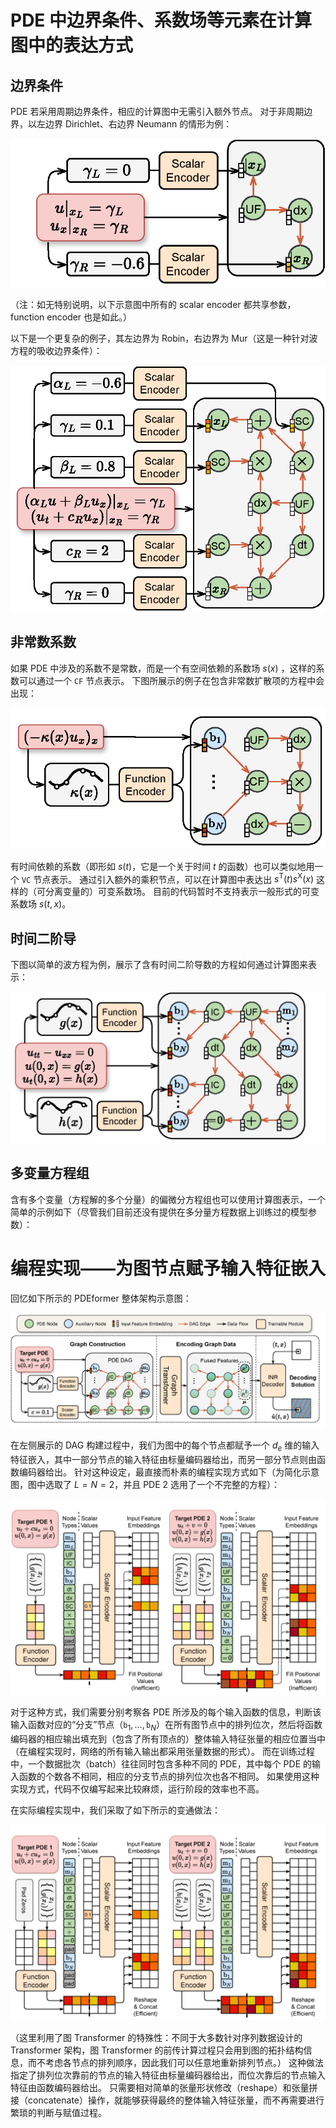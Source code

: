# PDE 中边界条件、系数场等元素在计算图中的表达方式

## 边界条件

PDE 若采用周期边界条件，相应的计算图中无需引入额外节点。
对于非周期边界，以左边界 Dirichlet、右边界 Neumann 的情形为例：

![](../images/PDEformer-BC-DirNeum2.png)

（注：如无特别说明，以下示意图中所有的 scalar encoder 都共享参数，function encoder 也是如此。）

以下是一个更复杂的例子，其左边界为 Robin，右边界为 Mur（这是一种针对波方程的吸收边界条件）：

![](../images/PDEformer-BC-RobinMur2.png)

## 非常数系数

如果 PDE 中涉及的系数不是常数，而是一个有空间依赖的系数场 $s(x)$ ，这样的系数可以通过一个 `CF` 节点表示。
下图所展示的例子在包含非常数扩散项的方程中会出现：

![](../images/PDEformer-CF.png)

有时间依赖的系数（即形如 $s(t)$，它是一个关于时间 $t$ 的函数）也可以类似地用一个 `VC` 节点表示。
通过引入额外的乘积节点，可以在计算图中表达出 $s^\mathrm{T}(t)s^\mathrm{X}(x)$ 这样的（可分离变量的）可变系数场。
目前的代码暂时不支持表示一般形式的可变系数场 $s(t,x)$。

## 时间二阶导

下图以简单的波方程为例，展示了含有时间二阶导数的方程如何通过计算图来表示：

![](../images/PDEformer-waveEqn-v2.png)

## 多变量方程组

含有多个变量（方程解的多个分量）的偏微分方程组也可以使用计算图表示，一个简单的示例如下（尽管我们目前还没有提供在多分量方程数据上训练过的模型参数）：

# 编程实现——为图节点赋予输入特征嵌入

回忆如下所示的 PDEformer 整体架构示意图：

![](../images/PDEformerV2Arch.png)

在左侧展示的 DAG 构建过程中，我们为图中的每个节点都赋予一个 $d_e$ 维的输入特征嵌入，其中一部分节点的输入特征由标量编码器给出，而另一部分节点则由函数编码器给出。
针对这种设定，最直接而朴素的编程实现方式如下（为简化示意图，图中选取了 $L=N=2$，并且 PDE 2 选用了一个不完整的方程）：

![](../images/FuncEmb-naive.png)

对于这种方式，我们需要分别考察各 PDE 所涉及的每个输入函数的信息，判断该输入函数对应的“分支”节点（$\mathtt{b}_1,\dots,\mathtt{b}_N$）在所有图节点中的排列位次，然后将函数编码器的相应输出填充到（包含了所有顶点的）整体输入特征张量的相应位置当中
（在编程实现时，网络的所有输入输出都采用张量数据的形式）。
而在训练过程中，一个数据批次（batch）往往同时包含多种不同的 PDE，其中每个 PDE 的输入函数的个数各不相同，相应的分支节点的排列位次也各不相同。
如果使用这种实现方式，代码不仅编写起来比较麻烦，运行阶段的效率也不高。

在实际编程实现中，我们采取了如下所示的变通做法：

![](../images/FuncEmb-actual.png)

（这里利用了图 Transformer 的特殊性：不同于大多数针对序列数据设计的 Transformer 架构，图 Transformer 的前传计算过程只会用到图的拓扑结构信息，而不考虑各节点的排列顺序，因此我们可以任意地重新排列节点。）
这种做法指定了排列位次靠前的节点的输入特征由标量编码器给出，而位次靠后的节点输入特征由函数编码器给出。
只需要相对简单的张量形状修改（reshape）和张量拼接（concatenate）操作，就能够获得最终的整体输入特征张量，而不再需要进行繁琐的判断与赋值过程。
